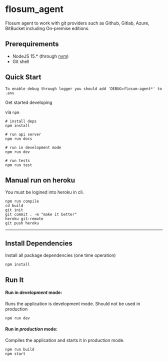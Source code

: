 # flosum_agent

Flosum agent to work with git providers such as Github, Gitlab, Azure, BitBucket including On-premise editions.

## Prerequirements

- NodeJS 15.\* (through [nvm](https://github.com/nvm-sh/nvm))
- Git shell

## Quick Start

```
To enable debug through logger you should add 'DEBUG=flosum-agent*' to .env
```

Get started developing

via `npm`

```shell
# install deps
npm install

# run api server
npm run docs

# run in development mode
npm run dev

# run tests
npm run test
```

## Manual run on heroku

You must be logined into heroku in cli.

```shell
npm run compile
cd build
git init
git commit . -m "make it better"
heroku git:remote
git push heroku

```

---

## Install Dependencies

Install all package dependencies (one time operation)

```shell
npm install
```

## Run It

#### Run in _development_ mode:

Runs the application is development mode. Should not be used in production

```shell
npm run dev
```

#### Run in _production_ mode:

Compiles the application and starts it in production mode.

```shell
npm run build
npm start
```
